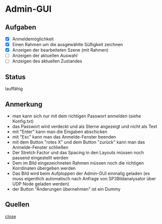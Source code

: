 # Admin-GUI
## Aufgaben
- [x] Anmeldemöglichkeit
- [x] Einen Rahmen um die ausgewählte Süßigkeit zeichnen
- [x] Anzeigen der bearbeiteten Szene (mit Rahmen)
- [ ] Anzeigen der aktuellen Auswahl
- [ ] Anzeigen des aktuellen Zustandes

## Status
lauffähig

## Anmerkung
- man kann sich nur mit dem richtigen Passwort anmelden (siehe Konfig.txt)
- das Passwort wird verdeckt und als Sterne angezeigt und nicht als Text
- mit "Enter" kann man die Eingaben abschicken 
- mit "Esc" kann man das Anmelde-Fenster beenden
- mit dem Button "rotes X" und dem Button "zurück" kann man das Anmelde-Fenster schließen
- Der Stretch Factor und das Spacing in den Layouts müssen noch passend eingestellt werden
- Dem im Bild eingezeichneten Rahmen müssen noch die richtigen Korrdinaten übergeben werden
- Das Bild wird beim Aufploppen der Admin-GUI einmalig geladen (es muss eigentlich automatisch nach Anfrage von SP3Bildanalysator über UDP Node geladen werden)
- der Button "Änderungen übernehmen" ist ein Dummy

## Quellen
[close](https://stackoverflow.com/questions/12674984/exit-application-in-qt)
